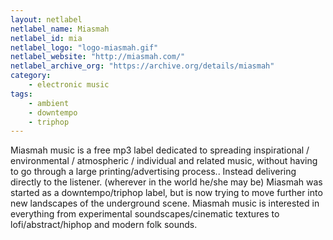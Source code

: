 ```yaml
---
layout: netlabel
netlabel_name: Miasmah
netlabel_id: mia
netlabel_logo: "logo-miasmah.gif"
netlabel_website: "http://miasmah.com/"
netlabel_archive_org: "https://archive.org/details/miasmah"
category:
    - electronic music
tags:
    - ambient
    - downtempo
    - triphop
---
```

Miasmah music is a free mp3 label dedicated to spreading inspirational / environmental / atmospheric / individual and related music, without having to go through a large printing/advertising process.. Instead delivering directly to the listener. (wherever in the world he/she may be) Miasmah was started as a downtempo/triphop label, but is now trying to move further into new landscapes of the underground scene. Miasmah music is interested in everything from experimental soundscapes/cinematic textures to lofi/abstract/hiphop and modern folk sounds. 